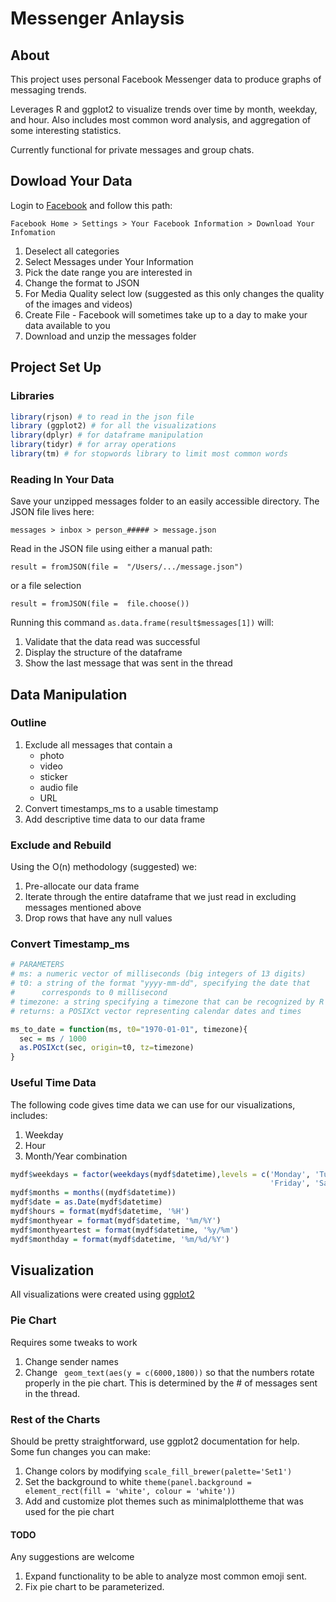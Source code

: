 # Messenger Anlaysis

## About

This project uses personal Facebook Messenger data to produce graphs of messaging trends.

Leverages R and ggplot2 to visualize trends over time by month, weekday, and hour. Also includes most common word analysis, and aggregation of some interesting statistics.

Currently functional for private messages and group chats.

## Dowload Your Data

Login to [Facebook](https://www.facebook.com "Title") and follow this path:

`Facebook Home > Settings > Your Facebook Information > Download Your Infomation`

1. Deselect all categories
2. Select Messages under Your Information
3. Pick the date range you are interested in
4. Change the format to JSON
5. For Media Quality select low (suggested as this only changes the quality of the images and videos)
6. Create File - Facebook will sometimes take up to a day to make your data available to you
7. Download and unzip the messages folder

## Project Set Up

### Libraries
```r
library(rjson) # to read in the json file
library (ggplot2) # for all the visualizations
library(dplyr) # for dataframe manipulation
library(tidyr) # for array operations
library(tm) # for stopwords library to limit most common words
```

### Reading In Your Data

Save your unzipped messages folder to an easily accessible directory. The JSON file lives here:

`messages > inbox > person_##### > message.json`

Read in the JSON file using either a manual path:

`result = fromJSON(file =  "/Users/.../message.json")`

or a file selection

`result = fromJSON(file =  file.choose())`

Running this command `as.data.frame(result$messages[1])` will:

1. Validate that the data read was successful
2. Display the structure of the dataframe
3. Show the last message that was sent in the thread

## Data Manipulation

### Outline 

1. Exclude all messages that contain a
    * photo
    * video
    * sticker
    * audio file
    * URL
2. Convert timestamps_ms to a usable timestamp
3. Add descriptive time data to our data frame 

### Exclude and Rebuild

Using the O(n) methodology (suggested) we:

1. Pre-allocate our data frame
2. Iterate through the entire dataframe that we just read in excluding messages mentioned above
3. Drop rows that have any null values  


### Convert Timestamp_ms

```r
# PARAMETERS
# ms: a numeric vector of milliseconds (big integers of 13 digits)
# t0: a string of the format "yyyy-mm-dd", specifying the date that
#      corresponds to 0 millisecond
# timezone: a string specifying a timezone that can be recognized by R
# returns: a POSIXct vector representing calendar dates and times  

ms_to_date = function(ms, t0="1970-01-01", timezone){
  sec = ms / 1000
  as.POSIXct(sec, origin=t0, tz=timezone)
}
```

### Useful Time Data

The following code gives time data we can use for our visualizations, includes:

1. Weekday
2. Hour
3. Month/Year combination

```r
mydf$weekdays = factor(weekdays(mydf$datetime),levels = c('Monday', 'Tuesday', 'Wednesday', 'Thursday',
                                                          'Friday', 'Saturday', 'Sunday'))
mydf$months = months((mydf$datetime))
mydf$date = as.Date(mydf$datetime)
mydf$hours = format(mydf$datetime, '%H')
mydf$monthyear = format(mydf$datetime, '%m/%Y')
mydf$monthyeartest = format(mydf$datetime, '%y/%m')
mydf$monthday = format(mydf$datetime, '%m/%d/%Y')
```

## Visualization

All visualizations were created using [ggplot2](https://ggplot2.tidyverse.org/ "Title")

### Pie Chart

Requires some tweaks to work

1. Change sender names
2. Change ` geom_text(aes(y = c(6000,1800))` so that the numbers rotate properly in the pie chart. This is determined by the # of messages sent in the thread.

### Rest of the Charts

Should be pretty straightforward, use ggplot2 documentation for help. Some fun changes you can make:

1. Change colors by modifying `scale_fill_brewer(palette='Set1')`
2. Set the background to white `theme(panel.background = element_rect(fill = 'white', colour = 'white'))`
3. Add and customize plot themes such as minimalplottheme that was used for the pie chart


#### TODO ####

Any suggestions are welcome

1. Expand functionality to be able to analyze most common emoji sent.
2. Fix pie chart to be parameterized.